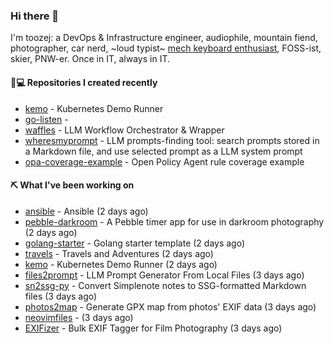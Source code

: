 ### Hi there 👋

I'm toozej: a DevOps & Infrastructure engineer, audiophile, mountain fiend, photographer, car nerd, ~loud typist~ [mech keyboard enthusiast](https://github.com/toozej/keebs), FOSS-ist, skier, PNW-er. Once in IT, always in IT.

#### 👨💻 Repositories I created recently

- [kemo](https://github.com/toozej/kemo) - Kubernetes Demo Runner
- [go-listen](https://github.com/toozej/go-listen) - 
- [waffles](https://github.com/toozej/waffles) - LLM Workflow Orchestrator & Wrapper
- [wheresmyprompt](https://github.com/toozej/wheresmyprompt) - LLM prompts-finding tool: search prompts stored in a Markdown file, and use selected prompt as a LLM system prompt
- [opa-coverage-example](https://github.com/toozej/opa-coverage-example) - Open Policy Agent rule coverage example

#### ⛏️ What I've been working on

- [ansible](https://github.com/toozej/ansible) - Ansible (2 days ago)
- [pebble-darkroom](https://github.com/toozej/pebble-darkroom) - A Pebble timer app for use in darkroom photography (2 days ago)
- [golang-starter](https://github.com/toozej/golang-starter) - Golang starter template (2 days ago)
- [travels](https://github.com/toozej/travels) - Travels and Adventures (2 days ago)
- [kemo](https://github.com/toozej/kemo) - Kubernetes Demo Runner (2 days ago)
- [files2prompt](https://github.com/toozej/files2prompt) - LLM Prompt Generator From Local Files (3 days ago)
- [sn2ssg-py](https://github.com/toozej/sn2ssg-py) - Convert Simplenote notes to SSG-formatted Markdown files (3 days ago)
- [photos2map](https://github.com/toozej/photos2map) - Generate GPX map from photos' EXIF data (3 days ago)
- [neovimfiles](https://github.com/toozej/neovimfiles) -  (3 days ago)
- [EXIFizer](https://github.com/toozej/EXIFizer) - Bulk EXIF Tagger for Film Photography (3 days ago)
